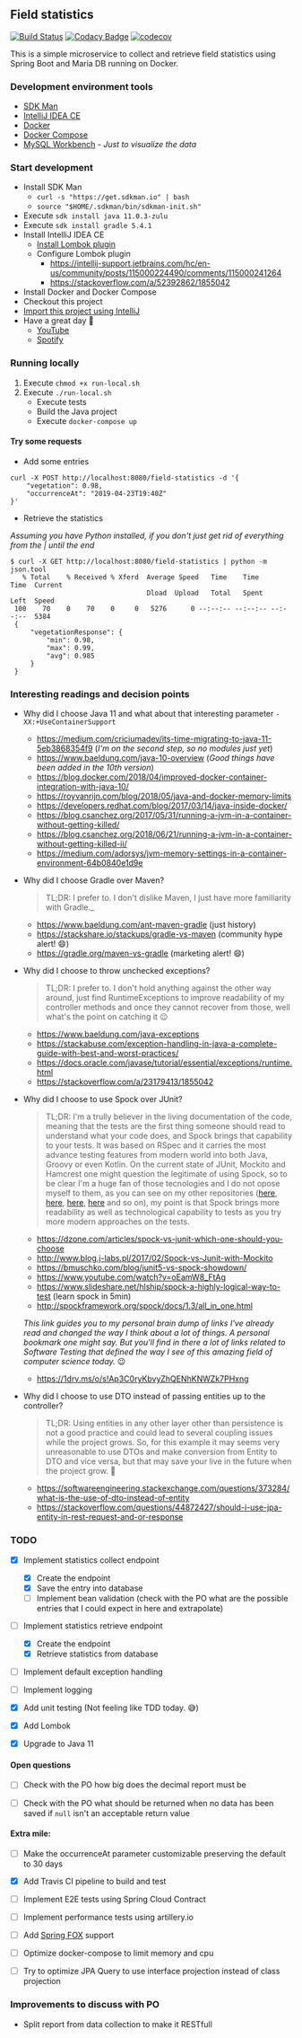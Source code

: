 ## Field statistics

[![Build Status](https://travis-ci.org/danielpsf/fields-statistics.svg?branch=master)](https://travis-ci.org/danielpsf/fields-statistics)
[![Codacy Badge](https://api.codacy.com/project/badge/Grade/30207d739ffd4aa9a05aa1b86ba45d97)](https://app.codacy.com/app/danielpsf/fields-statistics?utm_source=github.com&utm_medium=referral&utm_content=danielpsf/fields-statistics&utm_campaign=Badge_Grade_Dashboard)
[![codecov](https://codecov.io/gh/danielpsf/fields-statistics/branch/master/graph/badge.svg)](https://codecov.io/gh/danielpsf/fields-statistics)

This is a simple microservice to collect and retrieve field statistics using Spring Boot and Maria DB running on Docker.



### Development environment tools

- [SDK Man](https://sdkman.io/) 
- [IntelliJ IDEA CE](https://www.jetbrains.com/idea/download)
- [Docker](https://docs.docker.com/install/)
- [Docker Compose](https://docs.docker.com/compose/install/)
- [MySQL Workbench](https://dev.mysql.com/downloads/workbench/) - _Just to visualize the data_


### Start development

- Install SDK Man
    - `curl -s "https://get.sdkman.io" | bash`
    - `source "$HOME/.sdkman/bin/sdkman-init.sh"`
- Execute `sdk install java 11.0.3-zulu`
- Execute `sdk install gradle 5.4.1`
- Install IntelliJ IDEA CE
    - [Install Lombok plugin](https://projectlombok.org/setup/intellij)
    - Configure Lombok plugin
        - https://intellij-support.jetbrains.com/hc/en-us/community/posts/115000224490/comments/115000241264
        - https://stackoverflow.com/a/52392862/1855042
- Install Docker and Docker Compose
- Checkout this project
- [Import this project using IntelliJ](https://www.jetbrains.com/help/idea/gradle.html#gradle_import_project_start)
- Have a great day :grimacing:
    - [YouTube](https://www.youtube.com/watch?v=-crsuEOlUO0&list=PLuIL0d4Qk6YOWHEmesQC1FNYM4bJ5jPWJ)
    - [Spotify](https://open.spotify.com/playlist/37i9dQZF1DX7KNKjOK0o75)

### Running locally

1. Execute `chmod +x run-local.sh`
2. Execute `./run-local.sh`
    - Execute tests
    - Build the Java project
    - Execute `docker-compose up`

#### Try some requests

- Add some entries

```
curl -X POST http://localhost:8080/field-statistics -d '{
    "vegetation": 0.98,
    "occurrenceAt": "2019-04-23T19:40Z"
}'
```

- Retrieve the statistics

_Assuming you have Python installed, if you don't just get rid of everything from the | until the end_

```
$ curl -X GET http://localhost:8080/field-statistics | python -m json.tool
   % Total    % Received % Xferd  Average Speed   Time    Time     Time  Current
                                  Dload  Upload   Total   Spent    Left  Speed
 100    70    0    70    0     0   5276      0 --:--:-- --:--:-- --:--:--  5384
 {
     "vegetationResponse": {
         "min": 0.98,
         "max": 0.99,
         "avg": 0.985
     }
 }
```

### Interesting readings and decision points

- Why did I choose Java 11 and what about that interesting parameter `-XX:+UseContainerSupport`
    - https://medium.com/criciumadev/its-time-migrating-to-java-11-5eb3868354f9 (_I'm on the second step, so no modules just yet_)
    - https://www.baeldung.com/java-10-overview (_Good things have been added in the 10th version_)
    - https://blog.docker.com/2018/04/improved-docker-container-integration-with-java-10/
    - https://royvanrijn.com/blog/2018/05/java-and-docker-memory-limits
    - https://developers.redhat.com/blog/2017/03/14/java-inside-docker/
    - https://blog.csanchez.org/2017/05/31/running-a-jvm-in-a-container-without-getting-killed/
    - https://blog.csanchez.org/2018/06/21/running-a-jvm-in-a-container-without-getting-killed-ii/
    - https://medium.com/adorsys/jvm-memory-settings-in-a-container-environment-64b0840e1d9e

- Why did I choose Gradle over Maven?

    > TL;DR: I prefer to. I don't dislike Maven, I just have more familiarity with Gradle._
    
    - https://www.baeldung.com/ant-maven-gradle (just history)
    - https://stackshare.io/stackups/gradle-vs-maven (community hype alert! :smile:)
    - https://gradle.org/maven-vs-gradle (marketing alert! :smile:)

- Why did I choose to throw unchecked exceptions?

    > TL;DR: I prefer to. I don't hold anything against the other way around, just find RuntimeExceptions to improve
    > readability of my controller methods and once they cannot recover from those, well what's the point on catching it :wink:

    - https://www.baeldung.com/java-exceptions
    - https://stackabuse.com/exception-handling-in-java-a-complete-guide-with-best-and-worst-practices/
    - https://docs.oracle.com/javase/tutorial/essential/exceptions/runtime.html
    - https://stackoverflow.com/a/23179413/1855042

- Why did I choose to use Spock over JUnit?
    > TL;DR: I'm a trully believer in the living documentation of the code, meaning that the tests are the first thing
    > someone should read to understand what your code does, and Spock brings that capability to your tests. It was based
    > on RSpec and it carries the most advance testing features from modern world into both Java, Groovy or even Kotlin.
    > On the current state of JUnit, Mockito and Hamcrest one might question the legitimate of using Spock, so to be clear
    > I'm a huge fan of those tecnologies and I do not opose myself to them, as you can see on my other repositories ([here](https://github.com/danielpsf/java-design-patterns/blob/master/builder/src/test/java/com/danielpsf/labs/BuilderSpec.java), [here](https://github.com/danielpsf/java-design-patterns/blob/master/command/src/test/java/com/danielpsf/lab/FleetSpec.java), [here](https://github.com/danielpsf/java-design-patterns/blob/master/command/src/test/java/com/danielpsf/lab/AdmiralSpec.java), [here](https://github.com/danielpsf/java-design-patterns/blob/master/composite/src/test/java/com/danielpsf/labs/CompositeSpec.java) and so on), my point is that
    > Spock brings more readability as well as technological capability to tests as you try more modern approaches on the tests.

    - https://dzone.com/articles/spock-vs-junit-which-one-should-you-choose
    - http://www.blog.j-labs.pl/2017/02/Spock-vs-Junit-with-Mockito
    - https://bmuschko.com/blog/junit5-vs-spock-showdown/
    - https://www.youtube.com/watch?v=oEamW8_FtAg
    - https://www.slideshare.net/hlship/spock-a-highly-logical-way-to-test (learn spock in 5min)
    - http://spockframework.org/spock/docs/1.3/all_in_one.html
    
    _This link guides you to my personal brain dump of links I've already read and changed the way I think about a lot of
    things. A personal bookmark one might say. But you'll find in there a lot of links related to Software Testing that
    defined the way I see of this amazing field of computer science today._ :wink:
    - https://1drv.ms/o/s!Ap3C0ryKbvyZhQENhKNWZk7PHxng
    
    

- Why did I choose to use DTO instead of passing entities up to the controller?

    > TL;DR: Using entities in any other layer other than persistence is not a good practice and could lead to several
    > coupling issues while the project grows. So, for this example it may seems very unreasonable to use DTOs and make
    > conversion from Entity to DTO and vice versa, but that may save your live in the future when the project grow. :grimacing:

    - https://softwareengineering.stackexchange.com/questions/373284/what-is-the-use-of-dto-instead-of-entity
    - https://stackoverflow.com/questions/44872427/should-i-use-jpa-entity-in-rest-request-and-or-response


### TODO

- [X] Implement statistics collect endpoint
    - [X] Create the endpoint
    - [X] Save the entry into database
    - [ ] Implement bean validation (check with the PO what are the possible entries that I could expect in here and extrapolate)
- [ ] Implement statistics retrieve endpoint
    - [X] Create the endpoint
    - [X] Retrieve statistics from database
- [ ] Implement default exception handling
- [ ] Implement logging
- [X] Add unit testing (Not feeling like TDD today. :sweat_smile:)
- [X] Add Lombok
- [X] Upgrade to Java 11


#### Open questions

- [ ] Check with the PO how big does the decimal report must be
- [ ] Check with the PO what should be returned when no data has been saved if `null` isn't an acceptable return value


#### Extra mile:

- [ ] Make the occurrenceAt parameter customizable preserving the default to 30 days
- [X] Add Travis CI pipeline to build and test
- [ ] Implement E2E tests using Spring Cloud Contract
- [ ] Implement performance tests using artillery.io
- [ ] Add [Spring FOX](https://www.baeldung.com/swagger-2-documentation-for-spring-rest-api) support
- [ ] Optimize docker-compose to limit memory and cpu
- [ ] Try to optimize JPA Query to use interface projection instead of class projection


### Improvements to discuss with PO
- Split report from data collection to make it RESTfull
